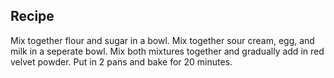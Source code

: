## Recipe
Mix together flour and sugar in a bowl.
Mix together sour cream, egg, and milk in a seperate bowl.
Mix both mixtures together and gradually add in red velvet powder.
Put in 2 pans and bake for 20 minutes.